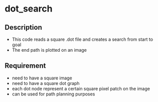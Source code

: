 # dot_search

## Description
- This code reads a square .dot file and creates a search from start to goal
- The end path is plotted on an image

## Requirement
- need to have a square image
- need to have a square dot graph
- each dot node represent a certain square pixel patch on the image
- can be used for path planning purposes
